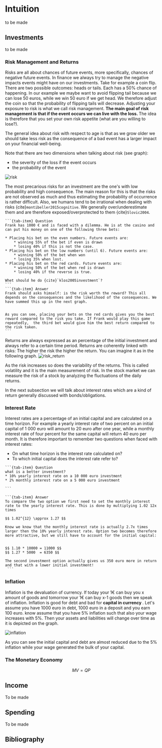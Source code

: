# Intuition 
to be made 



## Investments 
to be made 

### Risk Management and Returns 
Risks are all about chances of future events, more specifically, chances of negative future events. In finance we always try to manage the negative impacts events might have on our investments. Take for example a coin flip. There are two possible outcomes: heads or tails. Each has a 50% chance of happening. In our example we maybe want to avoid flipping tail because we can lose 50 euros, while we win 50 euro if we get head. We therefore adjust the coin so that the probability of flipping tails will decrease. Adjusting your exposure to risk is what we call risk management. <b>The main goal of risk management is that if the event occurs we can live with the loss. </b> The idea is therefore that you set your own risk appetite (what are you willing to lose?). 


The general idea about risk with respect to age is that as we grow older we should take less risk as the consequence of a bad event has a larger impact on your financial well-being. 


Note that there are two dimensions when talking about risk (see graph): 
* the severity of the loss if the event occurs 
* the probability of the event 

![risk](images/risk.svg)



The most precarious risks for an investment are the one's with low probability and high consequence. The main reason for this is that the risks are not observed as much and thus estimating the probability of occurrence is rather difficult. Also, we humans tend to be irrational when dealing with risks {cite}`montibeller2015cognitive`. We generally over/underestimate them and are therefore exposed/overprotected to them {cite}`Slovic2004`.

````{tab-set}
```{tab-item} Question 
Frank has 1000 € and is faced with a dilemma. He is at the casino and can put his money on one of the following three bets: 

* Placing his bet on the even numbers. Future events are: 
    * winning 55% of the bet if even is drawn
    * losing 40% if this is not the case.
* Placing his bet on the low numbers (until 6). Future events are: 
    * winning 50% of the bet when won 
    * losing 35% when lost. 
* Placing his bet on the red cards. Future events are: 
    * winning 50% of the bet when red is drawn
    * losing 40% if the reverse is true. 

Whet should he do {cite}`klos2005investment`? 
```
```{tab-item} Answer 
Frank should asks himself: is the risk worth the reward? This all depends on the consequences and the likelihood of the consequences. We have summed this up in the next graph. 


As you can see, placing your bets on the red cards gives you the best reward compared to the risk you take. If Frank would play this game repeatedly,  the third bet would give him the best return compared to the risk taken. 
```
````
Returns are always expressed as an percentage of the initial investment and always refer to a certain time period.
Returns are coherently linked with risks: The higher the risk the higher the return. You can imagine it as in the following graph. 
![risk_return](images/risk_return.svg)

As the risk increases so does the variability of the returns. This is called volatility and it is the main measurement of risk. In the stock market we can measure the risk of a stock by analyzing the fluctuations of the daily returns. 


In the next subsection we will talk about interest rates which are a kind of return generally discussed with bonds/obligations. 

### Interest Rate 

Interest rates are a percentage of an initial capital and are calculated on a time horizon. For example 
a yearly interest rate of two percent on an initial capital of 1 000 euro will amount to 20 euro after one year, while a monthly interest rate of four percent for the same capital will return 40 euro per month. It is therefore important to remember two questions when faced with interest rates:

* On what time horizon is the interest rate calculated on? 
* To which initial capital does the interest rate refer to?

````{tab-set}
```{tab-item} Question 
what is a better investment? 
* 10% yearly interest rate on a 10 000 euro investment 
* 2% monthly interest rate on a 5 000 euro investment 

```

```{tab-item} Answer 
To compare the two option we first need to set the monthly interest rate to the yearly interest rate. This is done by multiplying 1.02 12x times 

$$ 1.02^{12} \approx 1.27 $$ 

Know we know that the monthly interest rate is actually 2.7x times larger then the 10% yearly interest rate. Option two becomes therefore more attractive, but we still have to account for the initial capital: 


$$ 1.10 * 10000 = 11000 $$ 
$$ 1.27 * 5000  = 6350 $$

The second investment option actually gives us 350 euro more in return and that with a lower initial investment! 
 ``` 
````



### Inflation 

Inflation is the devaluation of currency. If today your 1€ can buy you x amount of goods and tomorrow your 1€ can buy x-1 goods then we speak of inflation. Inflation is good for debt and bad for <b>capital in currency </b>. Let's assume you have 1000 euro in debt, 1000 euro in a deposit and you earn 100 euro. know assume that you have 5% inflation such that also your wage increases with 5%. Then your assets and liabilities will change over time as it is depicted on the graph. 

![inflation](images/plot_inflation_explained.png)

As you can see the initial capital and debt are almost reduced due to the 5% inflation while your wage generated the bulk of your capital. 



### The Monetary Economy 



$$ M V = Q P $$ 


## Income 
To be made 

## Spending 
To be made


## Bibliography 
```{bibliography}
```
